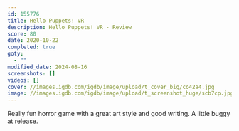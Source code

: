 ```yaml
---
id: 155776
title: Hello Puppets! VR
description: Hello Puppets! VR - Review
score: 80
date: 2020-10-22
completed: true
goty:
  - ""
modified_date: 2024-08-16
screenshots: []
videos: []
cover: //images.igdb.com/igdb/image/upload/t_cover_big/co42a4.jpg
image: //images.igdb.com/igdb/image/upload/t_screenshot_huge/scb7cp.jpg
---
```

Really fun horror game with a great art style and good writing. A little buggy at release.
